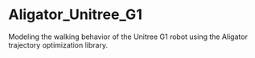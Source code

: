 # Aligator_Unitree_G1
Modeling the walking behavior of the Unitree G1 robot using the Aligator trajectory optimization library.
